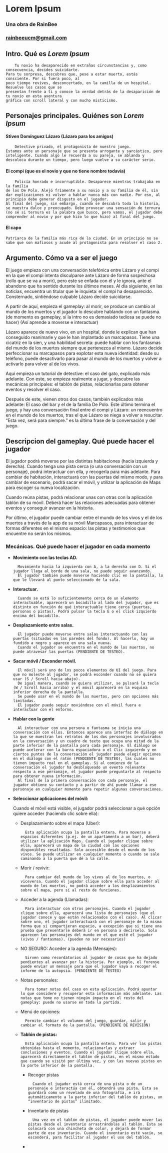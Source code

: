 # __Lorem Ipsum__
### Una obra de RainBee
### rainbeeucm@gmail.com

## __Intro. Qué es *Lorem Ipsum*__

        Tu novio ha desaparecido en extrañas circunstancias y, como consecuencia, decides suicidarte.
    Para tu sorpresa, descubres que, pese a estar muerto, estás consciente. Por si fuera poco, al
    poco tiempo revives, desconcertado, en la camilla de un hospital. Resuelve los casos que se
    presentan frente a ti y conoce la verdad detrás de la desaparición de tu novio en esta aventura
    gráfica con scroll lateral y con mucho misticismo.

## __Personajes principales. Quiénes son *Lorem Ipsum*__

#### Stiven Domínguez Lázaro (Lázaro para los amigos)
        Detective privado, el protagonista de nuestro juego.
    Estamos ante un personaje que se presenta arrogante y sarcástico, pero inteligente. Cuando algo le recuerda a su pareja, se ablanda y descoloca durante un tiempo, pero luego vuelve a su carácter serio. 
#### El compi (que es el novio y que no tiene nombre todavía)
        Policía honrado e incorruptible. Desaparece mientras trabajaba en la familia
    de los De Polo. Alejó fríamente a su novio y a su familia de él, sin dar explicaciones ni volver a hablar nunca más con nadie. Por eso, al principio debe generar disgusto en el jugador. 
    Al final del juego, sin embargo, cuando se descubra toda la historia, se muestra dulce y preocupado. Debe provocar una sensación de ternura (no sé si ternura es la palabra que busco, pero vamos, el jugador debe comprender al novio y por qué hizo lo que hizo) al final del juego.
#### El capo
	Patriarca de la familia más rica de la ciudad. En un principio no se sabe que son mafiosos y acude al protagonista para resolver el caso 2.

## __Argumento. Cómo va a ser el juego__
El juego empieza con una conversación telefónica entre Lázaro y el compi en la que el compi intenta disculparse ante Lázaro de forma sospechosa (rollo que se va a morir), pero este se enfada con él y le ignora, ante el abandono que ha sentido durante los últimos meses. Al día siguiente, en las noticias, encuentra un titular que le inquieta: el compi ha desaparecido. Consternado, sintiéndose culpable Lázaro decide suicidarse.
	
A partir de aquí, empieza el gameplay: al morir, se produce un cambio al mundo de los muertos y el jugador lo descubre hablando con un fantasma. (de momento es gameplay, si la intro no es demasiado tediosa se puede no hacer) (Así aprende a moverse e interactuar)

Lázaro aparece de nuevo vivo, en un hospital, donde le explican que han conseguido reanimarle y que le han implantado un marcapasos. Tiene una cicatriz en la sien, y una habilidad secreta: puede hablar con los fantasmas del mundo de los muertos siempre que pertenezca al mismo.  Lázaro decide perfeccionar su marcapasos para explotar esta nueva identidad: desde su teléfono, puede desactivarlo para pasar al mundo de los muertos y volver a activarlo para volver al de los vivos.

Aquí empieza un tutorial de detective: el caso del gato, explicado más adelante. Con este, se empieza realmente a jugar, y descubre las mecánicas principales: el tablón de pistas, relacionarlas para obtener eventos y resolver el caso.

Después de este, vienen otros dos casos, también explicados más adelante: El caso del bar y el de la familia De Polo. Este último termina el juego, y hay una conversación final entre el compi y Lázaro: un reencuentro en el mundo de los muertos, tras el que Lázaro se niega a volver a resucitar. “Esta vez, será para siempre.” es la última frase de la conversación y del juego.

## __Descripcion del gameplay. Qué puede hacer el jugador__
El jugador podrá moverse por las distintas habitaciones (hacia izquierda y derecha). Cuando tenga una pista cerca (o una conversación con un personaje), podrá interactuar con ella, y recogerla para más adelante. Para cambiar de habitación, interactuará con las puertas del mismo modo, y para cambiar de escenario, podrá sacar el móvil, y utilizar la aplicación de Maps para escoger su nueva localización.

Cuando reúna pistas, podrá relacionar unas con otras con la aplicación tablón de su móvil. Deberá hacer las relaciones adecuadas para obtener eventos y conseguir avanzar en la historia.

Por último, el jugador puede cambiar entre el mundo de los vivos y el de los muertos a través de la app de su móvil Marcapasos, para interactuar de formas diferentes en el mismo espacio: las pistas y testimonios que encuentre no serán los mismos.

### __Mecánicas. Qué puede hacer el jugador en cada momento__
* __Movimiento con las teclas AD.__

        Movimiento hacia la izquierda con A, a la derecha con D. Si el jugador llega al borde de una sala, no puede seguir avanzando.
        El jugador también puede moverse haciendo clic en la pantalla, lo que le llevará al punto seleccionado de la sala.
* __Interactuar.__
    
        Cuando se está lo suficientemente cerca de un elemento interactuable, aparecerá un bocadillo al lado del jugador, que es distinto en función de qué interactuable tiene cerca (puertas, personas o pistas). Podrá pulsar la tecla E o el click izquierdo encima del bocadillo.
* __Desplazamiento entre salas.__

        El jugador puede moverse entre salas interactuando con las puertas (situadas en las paredes del fondo). Al hacerlo, hay un fundido a negro y aparece en una sala nueva. 
        Cuando el jugador se encuentra en el mundo de los muertos, no puede atravesar las puertas (PENDIENTE DE TESTEO).
* __Sacar móvil / Esconder móvil.__
	
        El móvil será uno de los pocos elementos de UI del juego. Para que no moleste al jugador, se podrá esconder cuando no se quiera usar (S / Scroll hacia abajo).
        De igual manera, cuando se quiera utilizar, se pulsará la tecla (W / Scroll hacia arriba) y el móvil aparecerá en la esquina inferior derecha de la pantalla.
        Se puede usar en el mundo de los muertos, pero con opciones más limitadas.
        El jugador puede seguir moviéndose con el móvil fuera e interactuar con el entorno.
* __Hablar con la gente__

        Al interactuar con una persona o fantasma se inicia una conversación con ellos. Entonces aparece una interfaz de diálogo en la que se muestran los retratos de los dos personajes involucrados en la conversación y un cuadro de texto que ocupa una mitad de la parte inferior de la pantalla para cada personaje. El diálogo se puede acelerar con la barra espaciadora o el Clic izquierdo y en ciertos puntos de la conversación el jugador puede elegir opciones en el diálogo con el ratón (PENDIENTE DE TESTEO), las cuales no tienen impacto real en el gameplay. Si al comienzo de la conversación el jugador ha desbloqueado un evento relevante respecto a ese personaje, el jugador puede preguntarle al respecto para obtener nueva información.
        Al final de la primera conversación con cada personaje, el jugador obtiene su contacto y a partir de ahí puede llamar a ese personaje en cualquier momento para repetir algunas conversaciones.
* __Seleccionar aplicaciones del móvil:__

    Cuando el móvil está visible, el jugador podrá seleccionar a qué opción quiere acceder (haciendo clic sobre ella):
    * Desplazamiento sobre el mapa (Uber):
        
            Esta aplicación ocupa la pantalla entera. Para moverse a espacios diferentes (p.ej. de un apartamento a un bar), deberá utilizar la aplicación Maps. Cuando el jugador clique sobre ella, aparecerá un mapa de la ciudad con las opciones disponibles resaltadas. Solo accesible desde el mundo de los vivos. Se puede utilizar en cualquier momento o cuando se sale caminando a la puerta que dé a la calle.
    * Morir / revivir:

            Para cambiar del mundo de los vivos al de los muertos, o viceversa. Cuando el jugador clique sobre ella para acceder al mundo de los muertos, no podrá acceder a los desplazamientos sobre el mapa, pero sí al resto de funciones.
    * Acceder a la agenda (Llamadas):

            Para interactuar con otros personajes. Cuando el jugador clique sobre ella, aparecerá una lista de personajes (que el jugador conoce y que están relacionados con el caso). Al clicar sobre uno, el jugador interactuará con el personaje de la misma forma que si compartieran espacio, a excepción que si tiene una prueba que presentarle deberá ir en persona a decírselo. Solo aparecen los personajes del mundo en el que esté el jugador (vivos / fantasmas). (pueden no ser necesarios)

    * NO SEGURO: Acceder a la agenda (Mensajes):

            Sirven como recordatorios al jugador de cosas que ha dejado pendientes al avanzar por la historia. Por ejemplo, el forense puede enviar un mensaje para que el jugador vaya a recoger el informe de la autopsia. (PENDIENTE DE TESTEO)

    * Notas personales:

            Para tomar notas del caso en esta aplicación. Podrá apuntar lo que considere y recuperar esta información más adelante. Las notas que tome no tienen ningún impacto en el resto del gameplay: puede no usarse en toda la partida.
    * Menú de opciones:

            Permite cambiar el volumen del juego, guardar, salir y cambiar el formato de la pantalla. (PENDIENTE DE REVISIÓN)
    * __Tablón de pistas:__

            Esta aplicación ocupa la pantalla entera. Para ver las pistas obtenidas hasta el momento, relacionarlas y extraer conclusiones y eventos. Cuando el jugador clique sobre ella, aparecerá directamente el tablón de pistas, en el mismo estado que cuando se visitó por última vez, y con las nuevas pistas en la parte inferior de la pantalla.
        * Recoger pistas

                Cuando el jugador está cerca de una pista o de un personaje e interactúa con él, obtendrá una pista. Esta se guardará como un revelado de una fotografía, e irá automáticamente a la parte inferior del tablón de pistas, un “inventario de pistas” ilimitado.
        * Inventario de pistas

                Una vez en el tablón de pistas, el jugador puede mover las pistas desde el inventario arrastrándolas al tablón. Esta se colocará con una chincheta de color, y dejará de formar parte de ese inventario. Cuando el inventario esté vacío, se esconderá, para facilitar al jugador el uso del tablón.
        * 


